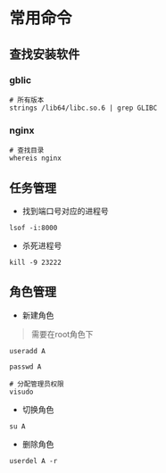# 常用命令

## 查找安装软件
### gblic
```shell
# 所有版本
strings /lib64/libc.so.6 | grep GLIBC
```
### nginx
```shell
# 查找目录
whereis nginx
```

## 任务管理

* 找到端口号对应的进程号
```shell
lsof -i:8000
```
* 杀死进程号
```shell
kill -9 23222
```

## 角色管理
* 新建角色
> 需要在root角色下
```shell
useradd A

passwd A

# 分配管理员权限
visudo
```
* 切换角色
```shell
su A
```

* 删除角色
```shell
userdel A -r
```